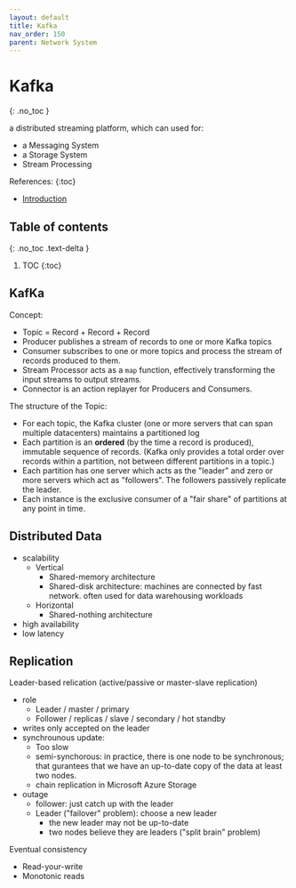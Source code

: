 ```yaml
---
layout: default
title: Kafka
nav_order: 150
parent: Network System
---
```


# Kafka
{: .no_toc }

a distributed streaming platform, which can used for:

- a Messaging System
- a Storage System
- Stream Processing

References:
{:toc}

- [Introduction](https://kafka.apache.org/intro)

## Table of contents
{: .no_toc .text-delta }

1. TOC
{:toc}

## KafKa

Concept:

- Topic = Record + Record + Record
- Producer publishes a stream of records to one or more Kafka topics
- Consumer subscribes to one or more topics and process the stream of records produced to them.
- Stream Processor acts as a `map` function, effectively transforming the input streams to output streams.
- Connector is an action replayer for Producers and Consumers.

The structure of the Topic:

- For each topic, the Kafka cluster (one or more servers that can span multiple datacenters) maintains a partitioned log
- Each partition is an **ordered** (by the time a record is produced), immutable sequence of records. (Kafka only provides a total order over records within a partition, not between different partitions in a topic.)
- Each partition has one server which acts as the "leader" and zero or more servers which act as "followers". The followers passively replicate the leader.
- Each instance is the exclusive consumer of a "fair share" of partitions at any point in time.

## Distributed Data

- scalability
  - Vertical 
    - Shared-memory architecture 
    - Shared-disk architecture: machines are connected by fast network. often used for data warehousing workloads
  - Horizontal
    - Shared-nothing architecture 
- high availability 
- low latency

## Replication

Leader-based relication (active/passive or master-slave replication)

- role
  - Leader / master / primary
  - Follower / replicas / slave / secondary / hot standby
- writes only accepted on the leader
- synchrounous update:
  - Too slow
  - semi-synchorous: in practice, there is one node to be synchronous; that gurantees that we have an up-to-date copy of the data at least two nodes.
  - chain replication in Microsoft Azure Storage
- outage
  - follower: just catch up with the leader
  - Leader ("failover" problem): choose a new leader
    - the new leader may not be up-to-date
    - two nodes believe they are leaders ("split brain" problem)

Eventual consistency

- Read-your-write 
- Monotonic reads